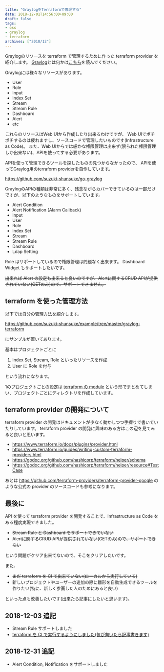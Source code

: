 ```yaml
---
title: "GraylogをTerraformで管理する"
date: 2018-12-01T14:56:00+09:00
draft: false
tags:
- oss
- graylog
- terraform
archives: ["2018/12"]
---
```


Graylogのリソースを terraform で管理するために作った terraform provider を紹介します。
[Graylog](https://www.graylog.org/)とは何かは[こちら](/graylog/)を読んでください。

Graylogには様々なリソースがあります。

* User
* Role
* Input
* Index Set
* Stream
* Stream Rule
* Dashboard
* Alert
* etc

これらのリソースはWeb UIから作成したり出来るわけですが、
Web UIでポチポチするのは疲れますし、ソースコードで管理したいものです(Infrastructure as Code)。
また、Web UIからでは細かな権限管理は出来ず(限られた権限管理しか出来ない)、APIを使ってする必要があります。

APIを使って管理できるツールを探したものの見つからなかったので、
APIを使ってGraylog用のterraform providerを自作しています。

https://github.com/suzuki-shunsuke/go-graylog

GraylogのAPIの種類は非常に多く、残念ながらカバーできているのは一部だけですが、以下のようなものをサポートしています。

* Alert Condition
* Alert Notification (Alarm Callback)
* Input
* User
* Role
* Index Set
* Stream
* Stream Rule
* Dashboard
* Ldap Setting

Role はサポートしているので権限管理は問題なく出来ます。
Dashboard Widget もサポートしたいです。

~~出来れば Alert の設定も出来ると良いのですが、Alertに関するCRUD APIが提供されていない(GETのみ)ので、サポートできません。~~

## terraform を使った管理方法

以下では自分の管理方法を紹介します。

https://github.com/suzuki-shunsuke/example/tree/master/graylog-terraform

にサンプルが置いてあります。

基本はプロジェクトごとに

1. Index Set, Stream, Role といったリソースを作成
2. User に Role を付与

という流れになります。

1のプロジェクトごとの設定は [terraform の module](https://www.terraform.io/docs/modules/index.html) という形でまとめてしまい、プロジェクトごとにディレクトリを作成しています。

## terraform provider の開発について

terraform provider の開発はドキュメントが少なく動かしつつ手探りで書いていたりしています。
terraform provider の開発に興味のある方はこの辺を見てみると良いと思います。

* https://www.terraform.io/docs/plugins/provider.html
* https://www.terraform.io/guides/writing-custom-terraform-providers.html
* https://godoc.org/github.com/hashicorp/terraform/helper/schema
* https://godoc.org/github.com/hashicorp/terraform/helper/resource#TestCase

あとは https://github.com/terraform-providers/terraform-provider-google のような公式の provider のソースコードも参考になります。

## 最後に

API を使って terraform provider を開発することで、Infrastructure as Code をある程度実現できました。

* ~~Stream Rule と Dashboard をサポートできていない~~
* ~~Alertに関するCRUD APIが提供されていない(GETのみ)ので、サポートできない~~

という問題がクリア出来てないので、そこをクリアしたいです。

また、

* ~~まだ terraform を CI で出来ていない(ローカルから実行している)~~
* 新しいプロジェクトやユーザーの追加の際に雛形を自動生成できるツールを作りたい(特に、新しく参画した人のためにあると良い)

といった点も改善したいです(出来たら記事にしたいと思います)。

## 2018-12-03 追記

* Stream Rule サポートしました
* [terraform を CI で実行するようにしました(気が向いたら記事書きます)](/graylog-terraform-ci)

## 2018-12-31 追記

* Alert Condition, Notification をサポートしました
